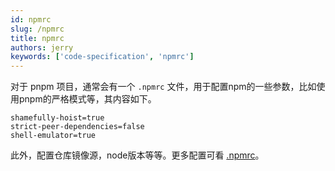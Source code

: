 ```yaml
---
id: npmrc
slug: /npmrc
title: npmrc
authors: jerry
keywords: ['code-specification', 'npmrc']
---
```


对于 pnpm 项目，通常会有一个 `.npmrc` 文件，用于配置npm的一些参数，比如使用pnpm的严格模式等，其内容如下。

```properties title='.npmrc' icon='logos:npm-icon'
shamefully-hoist=true
strict-peer-dependencies=false
shell-emulator=true
```

此外，配置仓库镜像源，node版本等等。更多配置可看 [.npmrc](https://pnpm.io/npmrc)。
